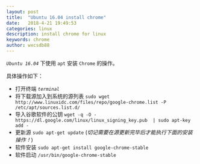 ```yaml
---
layout: post
title:  "Ubuntu 16.04 install chrome"
date:   2018-4-21 19:49:53
categories: linux
description: install chrome for linux
keywords: chrome
author: wxcsdb88
---
```


*`Ubuntu 16.04`* 下使用 `apt` 安装 `Chrome` 的操作。

具体操作如下：

- 打开终端 *`terminal`*
- 将下载源加入到系统的源列表
`sudo wget http://www.linuxidc.com/files/repo/google-chrome.list -P /etc/apt/sources.list.d/`
- 导入谷歌软件的公钥
`wget -q -O - https://dl.google.com/linux/linux_signing_key.pub  | sudo apt-key add -`
- 更新源
`sudo apt-get update` (*切记需要在源更新完毕后才能执行下面的安装操作！*)
- 软件安装
`sudo apt-get install google-chrome-stable`
- 软件启动
`/usr/bin/google-chrome-stable`